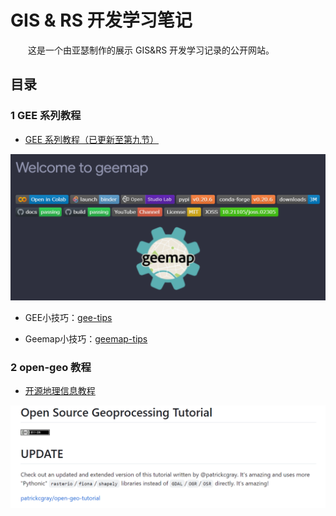 # GIS & RS 开发学习笔记



&emsp;&emsp;这是一个由亚瑟制作的展示 GIS&RS 开发学习记录的公开网站。



## 目录



### 1 GEE 系列教程

- [GEE 系列教程（已更新至第九节）](./gee/gee01.md)

![image-20230422144906278](./img/image-20230422144906278.png)

- GEE小技巧：[gee-tips](./gee/gee_tips.md)

- Geemap小技巧：[geemap-tips](./gee/geemap_tips.md)


### 2 open-geo 教程

- [开源地理信息教程](./open-geo-zh/index.md)

![image-20230425105100059](./img/image-20230425105100059.png)

